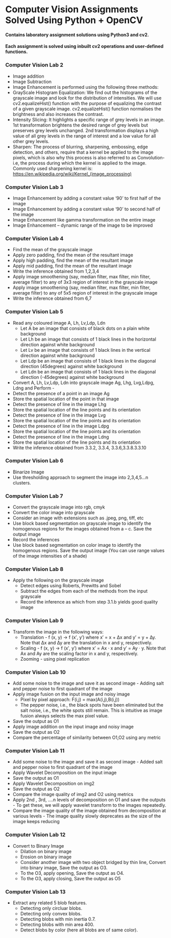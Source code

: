 # Computer Vision Assignments Solved Using Python + OpenCV
#### Contains laboratory assignment solutions using Python3 and cv2.
#### Each assignment is solved using inbuilt cv2 operations and user-defined functions.

### Computer Vision Lab 2
*	Image addition
*	Image Subtraction
*	Image Enhancement is performed using the following three methods:
 *	GrayScale Histogram Equalization: We find out the histograms of the grayscale image and look for the distribution of intensities. We will use cv2.equalizeHist() function with the purpose of equalizing the contrast of a given grayscale image. cv2.equalizeHist() function normalises the brightness and also increases the contrast.
 *	Intensity Slicing: It highlights a specific range of grey levels in an image. 1st transformation brightens the desired range of grey levels but preserves grey levels unchanged. 2nd transformation displays a high value of all grey levels in the range of interest and a low value for all other grey levels.
 *	Sharpen: The process of blurring, sharpening, embossing, edge detection, and others, require that a kernel be applied to the image pixels, which is also why this process is also referred to as Convolution- i.e, the process during which the kernel is applied to the image. Commonly used sharpening kernel is: https://en.wikipedia.org/wiki/Kernel_(image_processing)

### Computer Vision Lab 3
* Image Enhancement by adding a constant value ‘90’ to first half of the image
* Image Enhancement by adding a constant value ‘90’ to second half of the image
* Image Enhancement like gamma transformation on the entire image
* Image Enhancement – dynamic range of the image to be improved

### Computer Vision Lab 4
* Find the mean of the grayscale image   
* Apply zero padding, find the mean of the resultant image
* Apply high padding, find the mean of the resultant image
* Apply mid padding, find the mean of the resultant image
* Write the inference obtained from 1,2,3,4
* Apply image smoothening (say, median filter, max filter, min filter, average filter) to any of 3x3 region of interest in the grayscale image
* Apply image smoothening (say, median filter, max filter, min filter, average filter) to any of 5x5 region of interest in the grayscale image
* Write the inference obtained from 6,7

### Computer Vision Lab 5
* Read any coloured image A, Lh, Lv,Ldp, Ldn
  * Let A be an image that consists of black dots on a plain white background
  * Let Lh be an image that consists of 1 black lines in the horizontal direction against white background
  * Let Lv be an image that consists of 1 black lines in the vertical direction against white background
  * Let Ldp be an image that consists of 1 black lines in the diagonal direction (45degrees) against white background
  * Let Ldn be an image that consists of 1 black lines in the diagonal direction (-45degrees) against white background
*  Convert A, Lh, Lv,Ldp, Ldn into grayscale image Ag, Lhg, Lvg,Ldpg, Ldng and Perform -
  *  Detect the presence of a point in an image Ag
  *  Store the spatial location of the point in that image
  *  Detect the presence of line in the image Lhg
  *  Store the spatial location of the line points and its orientation
  *  Detect the presence of line in the image Lvg
  *  Store the spatial location of the line points and its orientation 
  *  Detect the presence of line in the image Ldpg
  *  Store the spatial location of the line points and its orientation
  *  Detect the presence of line in the image Ldng
  *  Store the spatial location of the line points and its orientation
  *  Write the inference obtained from 3.3.2, 3.3.4, 3.3.6,3.3.8.3.3.10

### Computer Vision Lab 6
* Binarize Image
* Use thresholding approach to segment the image into 2,3,4,5…n clusters.

### Computer Vision Lab 7
* Convert the grayscale image into rgb, cmyk
* Convert the color image into grayscale
* Consider an image with extensions such as .jpeg, png, tiff, etc
* Use block based segmentation on grayscale image to identify the homogenous regions for the images obtained from a – c. Save the output image
* Record the inferences
* Use block based segmentation on color image to identify the homogenous regions. Save the output image (You can use range values of the image intensities of a shade)

### Computer Vision Lab 8
* Apply the following on the grayscale image
  * Detect edges using Roberts, Prewitts and Sobel
  * Subtract the edges from each of the methods from the input grayscale 
  * Record the inference as which from step 3.1.b yields good quality image
 
### Computer Vision Lab 9
* Transform the image in the following ways:
  * Translation - f (x, y) → f (x′, y′) where x′ = x + ∆x and y′ = y + ∆y. Note that ∆x and ∆y are the translation in x and y, respectively.
  * Scaling - f (x, y) → f (x′, y′) where x′ = Ax · x and y′ = Ay · y. Note that Ax and Ay are the scaling factor in x and y, respectively.
  * Zooming - using pixel replication

### Computer Vision Lab 10
* Add some noise to the image and save it as second image - Adding salt and pepper noise to first quadrant of the image
* Apply image fusion on the input image and noisy image
  * Pixel by pixel approach: F(i,j) = max(A(i,j),B(i,j))
  * The pepper noise, i.e., the black spots have been eliminated but the salt noise, i.e., the white spots still remain. This is intuitive as image fusion always selects the max pixel value.
* Save the output as O1
* Apply image addition on the input image and noisy image
* Save the output as O2
* Compare the percentage of similarity between O1,O2 using any metric

### Computer Vision Lab 11
* Add some noise to the image and save it as second image - Added salt and pepper noise to first quadrant of the image
* Apply Wavelet Decomposition on the input image
* Save the output as O1
* Apply Wavelet Decomposition on img2
* Save the output as O2
* Compare the image quality of img2 and O2 using metrics
* Apply 2nd , 3rd, ….n levels of decomposition on O1 and save the outputs - To get these, we will apply wavelet transform to the images repeatedly.
* Compare the image quality of the image obtained from decomposition at various levels - The image quality slowly deprecates as the size of the image keeps reducing

### Computer Vision Lab 12
* Convert to Binary Image
  * Dilation on binary image
  * Erosion on binary image
  * Consider another image with two object bridged by thin line, Convert into binary image, Save the output as O3.
  * To the O3, apply opening, Save the output as O4.
  * To the O3, apply closing, Save the output as O5

### Computer Vision Lab 13
* Extract any related 5 blob features.
  * Detecting only circluar blobs.
  * Detecting only convex blobs.
  * Detecting blobs with min inertia 0.7.
  * Detecting blobs with min area 400.
  * Detect blobs by color (here all blobs are of same color).
